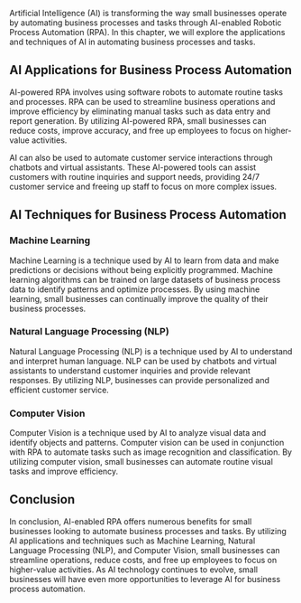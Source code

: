 

Artificial Intelligence (AI) is transforming the way small businesses operate by automating business processes and tasks through AI-enabled Robotic Process Automation (RPA). In this chapter, we will explore the applications and techniques of AI in automating business processes and tasks.

AI Applications for Business Process Automation
-----------------------------------------------

AI-powered RPA involves using software robots to automate routine tasks and processes. RPA can be used to streamline business operations and improve efficiency by eliminating manual tasks such as data entry and report generation. By utilizing AI-powered RPA, small businesses can reduce costs, improve accuracy, and free up employees to focus on higher-value activities.

AI can also be used to automate customer service interactions through chatbots and virtual assistants. These AI-powered tools can assist customers with routine inquiries and support needs, providing 24/7 customer service and freeing up staff to focus on more complex issues.

AI Techniques for Business Process Automation
---------------------------------------------

### Machine Learning

Machine Learning is a technique used by AI to learn from data and make predictions or decisions without being explicitly programmed. Machine learning algorithms can be trained on large datasets of business process data to identify patterns and optimize processes. By using machine learning, small businesses can continually improve the quality of their business processes.

### Natural Language Processing (NLP)

Natural Language Processing (NLP) is a technique used by AI to understand and interpret human language. NLP can be used by chatbots and virtual assistants to understand customer inquiries and provide relevant responses. By utilizing NLP, businesses can provide personalized and efficient customer service.

### Computer Vision

Computer Vision is a technique used by AI to analyze visual data and identify objects and patterns. Computer vision can be used in conjunction with RPA to automate tasks such as image recognition and classification. By utilizing computer vision, small businesses can automate routine visual tasks and improve efficiency.

Conclusion
----------

In conclusion, AI-enabled RPA offers numerous benefits for small businesses looking to automate business processes and tasks. By utilizing AI applications and techniques such as Machine Learning, Natural Language Processing (NLP), and Computer Vision, small businesses can streamline operations, reduce costs, and free up employees to focus on higher-value activities. As AI technology continues to evolve, small businesses will have even more opportunities to leverage AI for business process automation.
